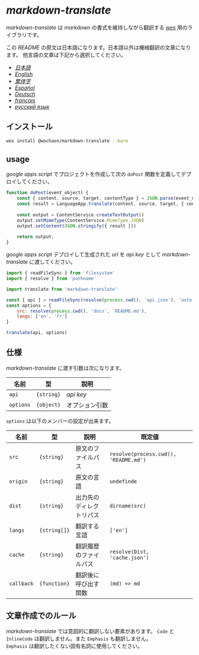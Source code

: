 # *markdown-translate*

*markdown-translate* は *markdown* の書式を維持しながら翻訳する [*wes*](https://github.com/wachaon/wes) 用のライブラリです。

この *README* の原文は日本語になります。日本語以外は機械翻訳の文章になります。
他言語の文章は下記から選択してください。

+  [*日本語*](/README.md) <!-- 日本語 -->
+  [*English*](/docs/README.en.md) <!-- 英語 -->
+  [*繁体字*](/docs/README.zh-TW.md) <!-- 中国語 (繁体字) -->
+  [*Español*](/docs/README.es.md) <!-- スペイン語 -->
+  [*Deutsch*](/docs/README.de.md) <!-- ドイツ語 -->
+  [*français*](/docs/README.fr.md) <!-- フランス語 -->
+  [*русский язык*](/docs/README.ru.md) <!-- ロシア語 -->

## インストール

```sh
wes install @wachaon/markdown-translate --bare
```

## usage

*google apps script* でプロジェクトを作成して次の `doPost` 関数を定義してデプロイしてください。

```javascript
function doPost(event_object) {
    const { content, source, target, contentType } = JSON.parse(event_object.postData.getDataAsString())
    const result = LanguageApp.translate(content, source, target, { contentType })
 
    const output = ContentService.createTextOutput()
    output.setMimeType(ContentService.MimeType.JSON)
    output.setContent(JSON.stringify({ result }))
 
    return output;
}
```

*google apps script* デプロイして生成された *url* を *api key* として *markdown-translate* に渡してください。

```javascript
import { readFileSync } from 'filesystem'
import { resolve } from 'pathname'

import translate from 'markdown-translate'

const { api } = readFileSync(resolve(process.cwd(), 'api.json'), 'auto')
const options = {
    src: resolve(process.cwd(), 'docs', 'README.md'),
    langs: ['en', 'fr']
}

translate(api, options)
```
## 仕様

*markdown-translate* に渡す引数は次になります。

| 名前      | 型         | 説明           |
| --------- | ---------- | -------------- |
| `api`     | `{string}` | *api key*      |
| `options` | `{object}` | オプション引数 |

`options` は以下のメンバーの設定が出来ます。

| 名前       | 型           | 説明                     | 既定値                                |
| ---------- | ------------ | ------------------------ | ------------------------------------- |
| `src`      | `{string}`   | 原文のファイルパス       | `resolve(process.cwd(), 'README.md')` |
| `origin`   | `{string}`   | 原文の言語               | `undefinde`                           |
| `dist`     | `{string}`   | 出力先のディレクトリパス | `dirname(src)`                        |
| `langs`    | `{string[]}` | 翻訳する言語             | `['en']`                              |
| `cache`    | `{string}`   | 翻訳履歴のファイルパス   | `resolve(Dist, 'cache.json')`         |
| `callback` | `{function}` | 翻訳後に呼び出す関数     | `(md) => md`                          |

## 文章作成でのルール

*markdown-translate* では意図的に翻訳しない要素があります。
`Code` と `InlineCode` は翻訳しません。また `Emphasis` も翻訳しません。  
`Emphasis` は翻訳したくない固有名詞に使用してください。
